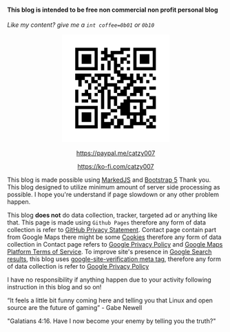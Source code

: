 #### This blog is intended to be free non commercial non profit personal blog
*Like my content? give me a `int coffee=0b01` or `0b10`*

<p align="center">
	<img src="./pages/about/qr.png" height="250px" alt="paypal address">
</p>
<p align="center"><a href="https://paypal.me/catzy007">https://paypal.me/catzy007</a></p>
<p align="center"><a href="https://ko-fi.com/catzy007">https://ko-fi.com/catzy007</a></p>

This blog is made possible using [MarkedJS](https://github.com/markedjs/marked) and 
[Bootstrap 5](https://getbootstrap.com/) Thank you. This blog designed to utilize minimum amount of 
server side processing as possible. I hope you're understand if page slowdown or any other problem happen.

This blog **does not** do data collection, tracker, targeted ad or anything like that. This page is made using `Github Pages` therefore any form of data collection is refer to [GitHub Privacy Statement](https://help.github.com/en/articles/github-privacy-statement). Contact page contain part from Google Maps  there might be some [Cookies](https://policies.google.com/technologies/cookies) therefore any form of data collection in Contact page refers to [Google Privacy Policy](https://policies.google.com/privacy?hl=en-US) and [Google Maps Platform Terms of Service](https://cloud.google.com/maps-platform/terms). To improve site's presence in [Google Search results](https://search.google.com/search-console/about), this blog uses [google-site-verification meta tag](https://support.google.com/webmasters/answer/9008080#zippy=%2Chtml-tag), therefore any form of data collection is refer to [Google Privacy Policy](https://policies.google.com/privacy?hl=en-US)

I have no responsibility if anything happen due to your activity following instruction in this blog and so on! 

“It feels a little bit funny coming here and telling you that Linux and open source are the future of gaming” - Gabe Newell

"Galatians 4:16. Have I now become your enemy by telling you the truth?"

